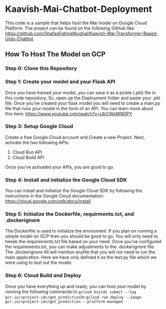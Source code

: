 # Kaavish-Mai-Chatbot-Deployment
This code is a sample that helps host the Mai model on Google Cloud Platform. The project can be found on the following GitHub like:
https://github.com/ShafaqFatimaMughal/Kaavish-Mai-Transformer-Based-Urdu-Chatbot

## How To Host The Model on GCP
### Step 0: Clone this Repository

### Step 1: Create your model and your Flask API
Once you have trained your model, you can save it as a pickle (.pkl) file in this code repository. So, open up the Deployment folder and paste your .pkl file. Once you've created your flask model you will need to create a main.py file that runs your model in the form of an API. You can learn more about this here:
https://www.youtube.com/watch?v=UbCWoMf80PY

### Step 3: Setup Google Cloud
Create a free Google Cloud account and Create a new Project. Next, activate the two following APIs:
1) Cloud Run API
2) Cloud Build API

Once you've activated your APIs, you are good to go.

### Step 4: Install and initialize the Google Cloud SDK
You can install and initialize the Google Cloud SDK by following the instructions in the Google Cloud documentation:
https://cloud.google.com/sdk/docs/install

### Step 5: Initialize the Dockerfile, requirments.txt, and .dockerignore
The Dockerfile is used to initialize the enviroment. If you plan on running a simple model on GCP then you should be good to go. You will only need to tweak the requirements.txt file based on your need.
Once you've configured the requirements.txt, you can make adjustments to the .dockerignore file. The .dockerignore fill will mention anyfile that you will not need to run the main application. Here we have only defined it as the text.py file which we were using to test out the model.

### Step 6: Cloud Build and Deploy
Once you have everything up and ready, you can host your model by running the following commands:\n
```gcloud builds submit --tag gcr.io/<project-id>/get_prediction```\n
```gcloud run deploy --image gcr.io/<project-id>/get_prediction --platform managed```

